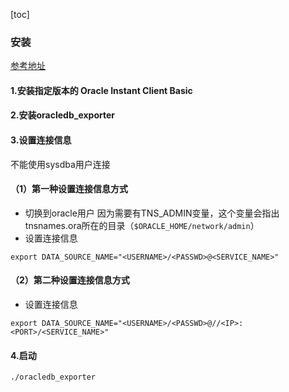 [toc]
### 安装
[参考地址](https://github.com/iamseth/oracledb_exporter)
#### 1.安装指定版本的 Oracle Instant Client Basic

#### 2.安装oracledb_exporter

#### 3.设置连接信息
不能使用sysdba用户连接
#### （1）第一种设置连接信息方式
* 切换到oracle用户
因为需要有TNS_ADMIN变量，这个变量会指出tnsnames.ora所在的目录（`$ORACLE_HOME/network/admin`）
* 设置连接信息
```shell
export DATA_SOURCE_NAME="<USERNAME>/<PASSWD>@<SERVICE_NAME>"
```

#### （2）第二种设置连接信息方式
* 设置连接信息
```shell
export DATA_SOURCE_NAME="<USERNAME>/<PASSWD>@//<IP>:<PORT>/<SERVICE_NAME>"
```

#### 4.启动
```shell
./oracledb_exporter
```
